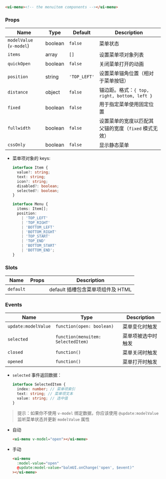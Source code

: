 ```html
<ui-menu><!-- the menuitem components --></ui-menu>
```

### Props

| Name                     | Type    | Default      | Description                                          |
| ------------------------ | ------- | ------------ | ---------------------------------------------------- |
| `modelValue` (`v-model`) | boolean | `false`      | 菜单状态                                             |
| `items`                  | array   | `[]`         | 设置菜单项对象列表                                   |
| `quickOpen`              | boolean | `false`      | 关闭菜单打开的动画                                   |
| `position`               | string  | `'TOP_LEFT'` | 设置菜单锚角位置（相对于菜单按钮）                   |
| `distance`               | object  | `false`      | 锚边距。格式：`{ top, right, bottom, left }`         |
| `fixed`                  | boolean | `false`      | 用于指定菜单使用固定位置                             |
| `fullwidth`              | boolean | `false`      | 设置菜单的宽度以匹配其父锚的宽度（`fixed` 模式无效） |
| `cssOnly`                | boolean | `false`      | 显示静态菜单                                         |

- 菜单项对象的 keys:

  ```ts
  interface Item {
    value?: string;
    text: string;
    icon?: string;
    disabled?: boolean;
    selected?: boolean;
  }

  interface Menu {
    items: Item[];
    position:
      | 'TOP_LEFT'
      | 'TOP_RIGHT'
      | 'BOTTOM_LEFT'
      | 'BOTTOM_RIGHT'
      | 'TOP_START'
      | 'TOP_END'
      | 'BOTTOM_START'
      | 'BOTTOM_END';
  }
  ```

### Slots

| Name      | Props | Description                       |
| --------- | ----- | --------------------------------- |
| `default` |       | default 插槽包含菜单项组件及 HTML |

### Events

| Name                | Type                               | Description        |
| ------------------- | ---------------------------------- | ------------------ |
| `update:modelValue` | `function(open: boolean)`          | 菜单变化时触发     |
| `selected`          | `function(menuitem: SelectedItem)` | 菜单项被选中时触发 |
| `closed`            | `function()`                       | 菜单关闭时触发     |
| `opened`            | `function()`                       | 菜单打开时触发     |

- `selected` 事件返回数据：

  ```ts
  interface SelectedItem {
    index: number; // 菜单项索引
    text: string; // 菜单项文本
    value: string; // 选中值
  }
  ```

> 提示：如果你不使用 `v-model` 绑定数据，你应该使用 `@update:modelValue` 监听菜单状态并更新 `modelValue` 属性

- 自动

  ```html
  <ui-menu v-model="open"></ui-menu>
  ```

- 手动

  ```html
  <ui-menu
    :model-value="open"
    @update:model-value="balmUI.onChange('open', $event)"
  ></ui-menu>
  ```
